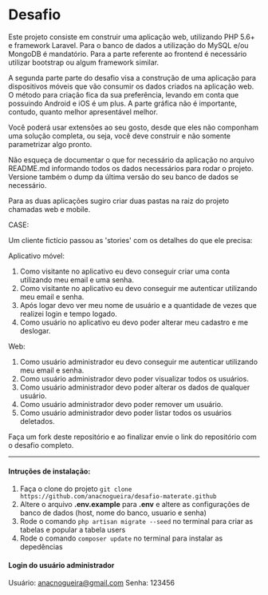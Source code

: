 # Desafio
Este projeto consiste em construir uma aplicação web, utilizando PHP 5.6+ e framework Laravel. Para o banco de dados a utilização do MySQL e/ou MongoDB é mandatório. Para a parte referente ao frontend é necessário utilizar bootstrap ou algum framework similar.

A segunda parte parte do desafio visa a construção de uma aplicação para dispositivos móveis que vão consumir os dados criados na aplicação web. O método para criação fica da sua preferência, levando em conta que possuindo Android e iOS é um plus. A parte gráfica não é importante, contudo, quanto melhor apresentável melhor.

Você poderá usar extensões ao seu gosto, desde que eles não componham uma solução completa, ou seja, você deve construir e não somente parametrizar algo pronto.

Não esqueça de documentar o que for necessário da aplicação no arquivo README.md informando todos os dados necessários para rodar o projeto. Versione também o dump da última versão do seu banco de dados se necessário.

Para as duas aplicações sugiro criar duas pastas na raiz do projeto chamadas web e mobile.

CASE:

Um cliente fictício passou as 'stories' com os detalhes do que ele precisa:

Aplicativo móvel:

1. Como visitante no aplicativo eu devo conseguir criar uma conta utilizando meu email e uma senha.
2. Como visitante no aplicativo eu devo conseguir me autenticar utilizando meu email e senha.
3. Após logar devo ver meu nome de usuário e a quantidade de vezes que realizei login e tempo logado.
4. Como usuário no aplicativo eu devo poder alterar meu cadastro e me deslogar.

Web:

1. Como usuário administrador eu devo conseguir me autenticar utilizando meu email e senha.
2. Como usuário administrador devo poder visualizar todos os usuários.
3. Como usuário administrador devo poder alterar os dados de qualquer usuário. 
4. Como usuário administrador devo poder remover um usuário.
5. Como usuário administrador devo poder listar todos os usuários deletados.


Faça um fork deste repositório e ao finalizar envie o link do repositório com o desafio completo.

---

#### Intruções de instalação:
1. Faça o clone do projeto `git clone https://github.com/anacnogueira/desafio-materate.github`
2. Altere o arquivo **.env.example**  para **.env** e altere as configurações de banco de dados (host, nome do banco, usuario e senha)
3. Rode o comando `php artisan migrate --seed`  no terminal para criar as tabelas e popular a tabela users
4. Rode o comando `composer update` no terminal para instalar as depedências

#### Login do usuário administrador
Usuário: anacnogueira@gmail.com 
Senha: 123456
